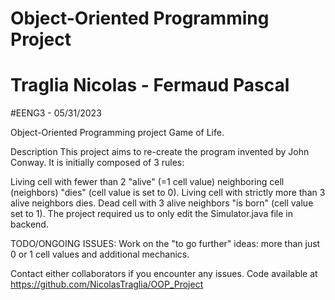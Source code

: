 # Object-Oriented Programming Project
# Traglia Nicolas - Fermaud Pascal 
#EENG3 - 05/31/2023

Object-Oriented Programming project Game of Life.

Description
This project aims to re-create the program invented by John Conway. It is initially composed of 3 rules:

Living cell with fewer than 2 "alive" (=1 cell value) neighboring cell (neighbors) "dies" (cell value is set to 0).
Living cell with strictly more than 3 alive neighbors dies.
Dead cell with 3 alive neighbors "is born" (cell value set to 1).
The project required us to only edit the Simulator.java file in backend.

TODO/ONGOING ISSUES:
Work on the "to go further"
ideas: more than just 0 or 1 cell values and additional mechanics.

Contact either collaborators if you encounter any issues.
Code available at https://github.com/NicolasTraglia/OOP_Project

